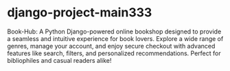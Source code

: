 # django-project-main333
 Book-Hub: A Python Django-powered online bookshop designed to provide a seamless and intuitive experience for book lovers. Explore a wide range of genres, manage your account, and enjoy secure checkout with advanced features like search, filters, and personalized recommendations. Perfect for bibliophiles and casual readers alike!
